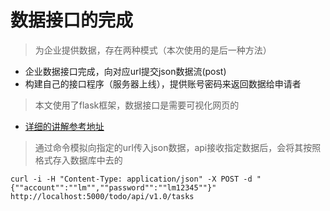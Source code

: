 # 数据接口的完成
>为企业提供数据，存在两种模式（本次使用的是后一种方法）
- 企业数据接口完成，向对应url提交json数据流(post)
- 构建自己的接口程序（服务器上线），提供账号密码来返回数据给申请者

>本文使用了flask框架，数据接口是需要可视化网页的  

- [详细的讲解参考地址](http://blog.csdn.net/u010098331/article/details/52781081)

>通过命令模拟向指定的url传入json数据，api接收指定数据后，会将其按照格式存入数据库中去的
```
curl -i -H "Content-Type: application/json" -X POST -d "{""account"":""lm"",""password"":""lm12345""}" http://localhost:5000/todo/api/v1.0/tasks
```
